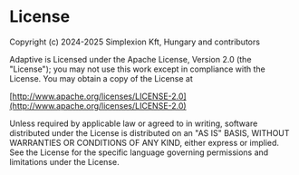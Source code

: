 # License

Copyright (c) 2024-2025 Simplexion Kft, Hungary and contributors

Adaptive is Licensed under the Apache License, Version 2.0 (the "License");
you may not use this work except in compliance with the License.
You may obtain a copy of the License at

[http://www.apache.org/licenses/LICENSE-2.0](http://www.apache.org/licenses/LICENSE-2.0)

Unless required by applicable law or agreed to in writing, software
distributed under the License is distributed on an "AS IS" BASIS,
WITHOUT WARRANTIES OR CONDITIONS OF ANY KIND, either express or implied.
See the License for the specific language governing permissions and
limitations under the License.
